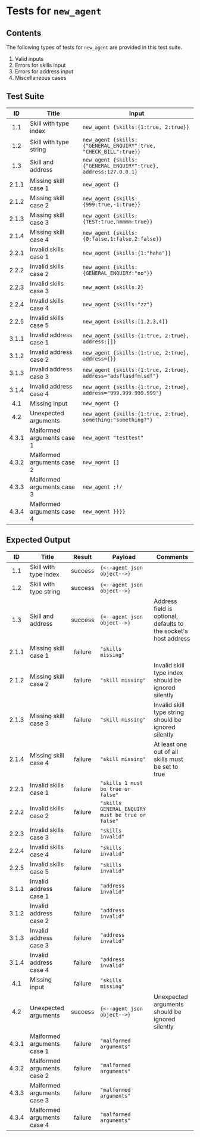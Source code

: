 # Tests for `new_agent`

## Contents
The following types of tests for `new_agent` are provided in this test suite.
  1. Valid inputs
  2. Errors for skills input
  3. Errors for address input
  4. Miscellaneous cases

## Test Suite
| ID    | Title                      | Input                                                                                                                         |
| :---: | -------------------------- | ----------------------------------------------------------------------------------------------------------------------------- |
| 1.1   | Skill with type index      | `new_agent {skills:{1:true, 2:true}}`                                                                                         |
| 1.2   | Skill with type string     | `new_agent {skills:{"GENERAL_ENQUIRY":true, "CHECK_BILL":true}}`                                                              |
| 1.3   | Skill and address          | `new_agent {skills:{"GENERAL_ENQUIRY":true}, address:127.0.0.1}`                                                              |
| 2.1.1 | Missing skill case 1       | `new_agent {}`                                                                                                                |
| 2.1.2 | Missing skill case 2       | `new_agent {skills:{999:true,-1:true}}`                                                                                       |
| 2.1.3 | Missing skill case 3       | `new_agent {skills:{TEST:true,hmmmm:true}}`                                                                                   |
| 2.1.4 | Missing skill case 4       | `new_agent {skills:{0:false,1:false,2:false}}`                                                                                |
| 2.2.1 | Invalid skills case 1      | `new_agent {skills:{1:"haha"}}`                                                                                               |
| 2.2.2 | Invalid skills case 2      | `new_agent {skills:{GENERAL_ENQUIRY:"no"}}`                                                                                   |
| 2.2.3 | Invalid skills case 3      | `new_agent {skills:2}`                                                                                                        |
| 2.2.4 | Invalid skills case 4      | `new_agent {skills:"zz"}`                                                                                                     |
| 2.2.5 | Invalid skills case 5      | `new_agent {skills:[1,2,3,4]}`                                                                                                |
| 3.1.1 | Invalid address case 1     | `new_agent {skills:{1:true, 2:true}, address:[]}`                                                                             |
| 3.1.2 | Invalid address case 2     | `new_agent {skills:{1:true, 2:true}, address={}}`                                                                             |
| 3.1.3 | Invalid address case 3     | `new_agent {skills:{1:true, 2:true}, address="adsflasdfmlsdf"}`                                                               |
| 3.1.4 | Invalid address case 4     | `new_agent {skills:{1:true, 2:true}, address="999.999.999.999"}`                                                              |
| 4.1   | Missing input              | `new_agent {}`                                                                                                                |
| 4.2   | Unexpected arguments       | `new_agent {skills:{1:true, 2:true}, something:"something?"}`                                                                 |
| 4.3.1 | Malformed arguments case 1 | `new_agent "testtest"`                                                                                                        |
| 4.3.2 | Malformed arguments case 2 | `new_agent []`                                                                                                                |
| 4.3.3 | Malformed arguments case 3 | `new_agent ;!/`                                                                                                               |
| 4.3.4 | Malformed arguments case 4 | `new_agent }}}}`                                                                                                              |

## Expected Output
| ID    | Title                      | Result  | Payload                                          | Comments                                                         |
| :---: | -------------------------- | :-----: | ------------------------------------------------ | ---------------------------------------------------------------- |
| 1.1   | Skill with type index      | success | `{<--agent json object-->}`                      |                                                                  |
| 1.2   | Skill with type string     | success | `{<--agent json object-->}`                      |                                                                  |
| 1.3   | Skill and address          | success | `{<--agent json object-->}`                      | Address field is optional, defaults to the socket's host address |
| 2.1.1 | Missing skill case 1       | failure | `"skills missing"`                               |                                                                  |
| 2.1.2 | Missing skill case 2       | failure | `"skill missing"`                                | Invalid skill type index should be ignored silently              |
| 2.1.3 | Missing skill case 3       | failure | `"skill missing"`                                | Invalid skill type string should be ignored silently             |
| 2.1.4 | Missing skill case 4       | failure | `"skill missing"`                                | At least one out of all skills must be set to true               |
| 2.2.1 | Invalid skills case 1      | failure | `"skills 1 must be true or false"`               |                                                                  |
| 2.2.2 | Invalid skills case 2      | failure | `"skills GENERAL_ENQUIRY must be true or false"` |                                                                  |
| 2.2.3 | Invalid skills case 3      | failure | `"skills invalid"`                               |                                                                  |
| 2.2.4 | Invalid skills case 4      | failure | `"skills invalid"`                               |                                                                  |
| 2.2.5 | Invalid skills case 5      | failure | `"skills invalid"`                               |                                                                  |
| 3.1.1 | Invalid address case 1     | failure | `"address invalid"`                              |                                                                  |
| 3.1.2 | Invalid address case 2     | failure | `"address invalid"`                              |                                                                  |
| 3.1.3 | Invalid address case 3     | failure | `"address invalid"`                              |                                                                  |
| 3.1.4 | Invalid address case 4     | failure | `"address invalid"`                              |                                                                  |
| 4.1   | Missing input              | failure | `"skills missing"`                               |                                                                  |
| 4.2   | Unexpected arguments       | success | `{<--agent json object-->}`                      | Unexpected arguments should be ignored silently                  |
| 4.3.1 | Malformed arguments case 1 | failure | `"malformed arguments"`                          |                                                                  |
| 4.3.2 | Malformed arguments case 2 | failure | `"malformed arguments"`                          |                                                                  |
| 4.3.3 | Malformed arguments case 3 | failure | `"malformed arguments"`                          |                                                                  |
| 4.3.4 | Malformed arguments case 4 | failure | `"malformed arguments"`                          |                                                                  |
